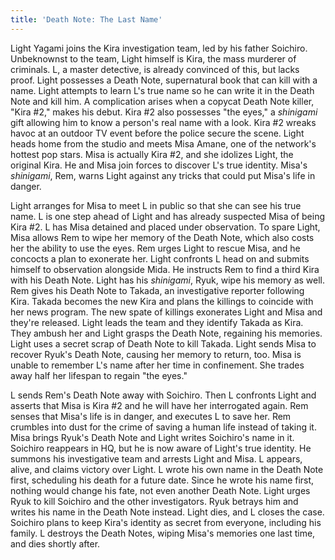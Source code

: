 ```yaml
---
title: 'Death Note: The Last Name'
---
```


Light Yagami joins the Kira investigation team, led by his father Soichiro.
Unbeknownst to the team, Light himself is Kira, the mass murderer of criminals.
L, a master detective, is already convinced of this, but lacks proof. Light
possesses a Death Note, supernatural book that can kill with a name. Light
attempts to learn L's true name so he can write it in the Death Note and kill
him. A complication arises when a copycat Death Note killer, "Kira #2," makes
his debut. Kira #2 also possesses "the eyes," a _shinigami_ gift allowing him to
know a person's real name with a look. Kira #2 wreaks havoc at an outdoor TV
event before the police secure the scene. Light heads home from the studio and
meets Misa Amane, one of the network's hottest pop stars. Misa is actually Kira
#2, and she idolizes Light, the original Kira. He and Misa join forces to
discover L's true identity. Misa's _shinigami_, Rem, warns Light against any
tricks that could put Misa's life in danger.

Light arranges for Misa to meet L in public so that she can see his true name. L
is one step ahead of Light and has already suspected Misa of being Kira #2. L
has Misa detained and placed under observation. To spare Light, Misa allows Rem
to wipe her memory of the Death Note, which also costs her the ability to use
the eyes. Rem urges Light to rescue Misa, and he concocts a plan to exonerate
her. Light confronts L head on and submits himself to observation alongside
Mida. He instructs Rem to find a third Kira with his Death Note. Light has his
_shinigami_, Ryuk, wipe his memory as well. Rem gives his Death Note to Takada,
an investigative reporter following Kira. Takada becomes the new Kira and plans
the killings to coincide with her news program. The new spate of killings
exonerates Light and Misa and they're released. Light leads the team and they
identify Takada as Kira. They ambush her and Light grasps the Death Note,
regaining his memories. Light uses a secret scrap of Death Note to kill Takada.
Light sends Misa to recover Ryuk's Death Note, causing her memory to return,
too. Misa is unable to remember L's name after her time in confinement. She
trades away half her lifespan to regain "the eyes."

L sends Rem's Death Note away with Soichiro. Then L confronts Light and asserts
that Misa is Kira #2 and he will have her interrogated again. Rem senses that
Misa's life is in danger, and executes L to save her. Rem crumbles into dust for
the crime of saving a human life instead of taking it. Misa brings Ryuk's Death
Note and Light writes Soichiro's name in it. Soichiro reappears in HQ, but he is
now aware of Light's true identity. He summons his investigative team and
arrests Light and Misa. L appears, alive, and claims victory over Light. L wrote
his own name in the Death Note first, scheduling his death for a future date.
Since he wrote his name first, nothing would change his fate, not even another
Death Note. Light urges Ryuk to kill Soichiro and the other investigators. Ryuk
betrays him and writes his name in the Death Note instead. Light dies, and L
closes the case. Soichiro plans to keep Kira's identity as secret from everyone,
including his family. L destroys the Death Notes, wiping Misa's memories one
last time, and dies shortly after.
